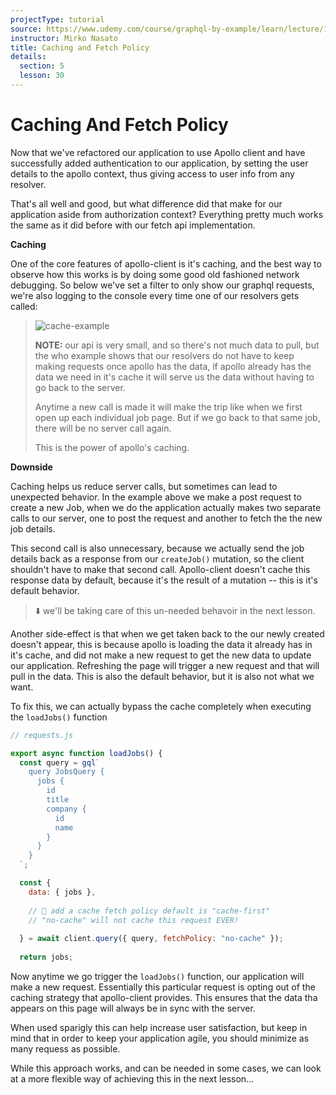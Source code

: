 ```yaml
---
projectType: tutorial
source: https://www.udemy.com/course/graphql-by-example/learn/lecture/16580146#overview
instructor: Mirko Nasato
title: Caching and Fetch Policy
details:
  section: 5
  lesson: 30
---
```






# Caching And Fetch Policy

Now that we've refactored our application to use Apollo client and have successfully added authentication to our application, by setting the user details to the apollo context, thus giving access to user info from any resolver. 

That's all well and good, but what difference did that make for our application aside from authorization context? Everything pretty much works the same as it did before with our fetch api implementation. 



**Caching**

One of the core features of apollo-client is it's caching, and the best way to observe how this works is by doing some good old fashioned network debugging. So below we've set a filter to only show our graphql requests, we're also logging to the console every time one of our resolvers gets called:

> ![cache-example](https://tva1.sinaimg.cn/large/007S8ZIlly1gjsz6452yug30m90rdkjo.gif)
>
> **NOTE:** our api is very small, and so there's not much data to pull,  but the who example shows that our resolvers do not have to keep making requests once apollo has the data, if apollo already has the data we need in it's cache it will serve us the data without having to go back to the server. 
>
> Anytime a new call is made it will make the trip like when we first open up each individual job page. But if we go back to that same job, there will be no server call again. 
>
> This is the power of apollo's caching. 



**Downside**

Caching helps us reduce server calls, but sometimes can lead to unexpected behavior. In the example above we make a post request to create a new Job, when we do the application actually makes two separate calls to our server, one to post the request and another to fetch the the new job details. 

This second call is also unnecessary, because we actually send the job details back as a response from our `createJob()` mutation, so the client shouldn't have to make that second call. Apollo-client doesn't cache this response data by default, because it's the result of a mutation -- this is it's default behavior.

> ⬇️ we'll be taking care of this un-needed behavoir in the next lesson. 

Another side-effect is that when we get taken back to the <JobBoard /> our newly created <Job/> doesn't appear, this is because apollo is loading the data it already has in it's cache, and did not make a new request to get the new data to update our application. Refreshing the page will trigger a new request and that will pull in the data. This is also the default behavior, but it is also not what we want. 



To fix this, we can actually bypass the cache completely when executing the `loadJobs()` function

```js
// requests.js

export async function loadJobs() {
  const query = gql`
    query JobsQuery {
      jobs {
        id
        title
        company {
          id
          name
        }
      }
    }
  `;

  const {
    data: { jobs },
    
    // 🔵 add a cache fetch policy default is "cache-first"
    // "no-cache" will not cache this request EVER!
    
  } = await client.query({ query, fetchPolicy: "no-cache" });
  
  return jobs;
```

Now anytime we go trigger the `loadJobs()` function, our application will make a new request. Essentially this particular request is opting out of the caching strategy that apollo-client provides. This ensures that the data tha appears on this page will always be in sync with the server. 

When used sparigly this can help increase user satisfaction, but keep in mind that in order to keep your application agile, you should minimize as many requess as possible. 



While this approach works, and can be needed in some cases, we can look at a more flexible way of achieving this in the next lesson...

